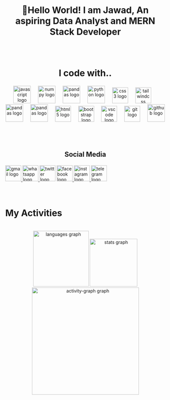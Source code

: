 <br clear="both">

<h1 height="70" align="center">🌟Hello World! I am Jawad, An aspiring Data Analyst and MERN Stack Developer</h1>

###

<br clear="both">
<br clear="both">

<h1 align="center">I code with..</h1>

###



<div align="center">
  <img src="https://img.shields.io/badge/JavaScript-F7DF1E?logo=javascript&logoColor=black&style=for-the-badge" height="55" alt="javascript logo"  />
  <img width="15" />
  <img src="https://img.shields.io/badge/Numpy-E34F26?logo=numpy&logoColor=white&style=for-the-badge" height="55" alt="numpy logo"  />
  <img width="15" />
  <img src="https://img.shields.io/badge/Pandas-E34F26?logo=pandas&logoColor=white&style=for-the-badge" height="55" alt="pandas logo"  />
  <img width="15" />
  <img src="https://img.shields.io/badge/Python-3776AB?logo=python&logoColor=white&style=for-the-badge" height="55" alt="python logo"  />
  <img width="15" />
  <img src="https://img.shields.io/badge/CSS3-1572B6?logo=css3&logoColor=white&style=for-the-badge" height="50" alt="css3 logo"  />
  <img width="15" />
  <img src="https://img.shields.io/badge/Tailwind CSS-06B6D4?logo=tailwindcss&logoColor=black&style=for-the-badge" height="50" alt="tailwindcss logo"  />
  <img width="15" />
  <img src="https://img.shields.io/badge/Matplotlib-F7DF1E?logo=python&logoColor=white&style=for-the-badge" height="55" alt="pandas logo"  />
  <img width="15" />
  <img src="https://img.shields.io/badge/Seaborn-F7DF1E?logo=python&logoColor=white&style=for-the-badge" height="55" alt="pandas logo"  />
  <img width="15" />
  <img src="https://img.shields.io/badge/HTML5-E34F26?logo=html5&logoColor=white&style=for-the-badge" height="50" alt="html5 logo"  />
  <img width="15" />
  <img src="https://img.shields.io/badge/Bootstrap-7952B3?logo=bootstrap&logoColor=white&style=for-the-badge" height="50" alt="bootstrap logo"  />
  <img width="15" />
  <img src="https://img.shields.io/badge/Visual Studio Code-007ACC?logo=visualstudiocode&logoColor=white&style=for-the-badge" height="50" alt="vscode logo"  />
  <img width="15" />
  <img src="https://img.shields.io/badge/Git-F05032?logo=git&logoColor=white&style=for-the-badge" height="50" alt="git logo"  />
  <img width="15" />
  <img src="https://img.shields.io/badge/GitHub-181717?logo=github&logoColor=white&style=for-the-badge" height="55" alt="github logo"  />
  <img width="15" />
</div>

###

<br clear="both">
<br clear="both">

<h2 align="center">Social Media</h2>

###


<div align="left">
  <a href="mdjaoyed@gmail.com" target="_blank">
    <img src="https://img.shields.io/static/v1?message=Gmail&logo=gmail&label=&color=D14836&logoColor=white&labelColor=&style=flat" height="50" alt="gmail logo"  />
  </a>
  <a href="+880 1760618479" target="_blank">
    <img src="https://img.shields.io/static/v1?message=Whatsapp&logo=whatsapp&label=&color=25D366&logoColor=white&labelColor=&style=flat" height="50" alt="whatsapp logo"  />
  </a>
  <img src="https://img.shields.io/static/v1?message=Twitter&logo=twitter&label=&color=1DA1F2&logoColor=white&labelColor=&style=flat" height="50" alt="twitter logo"  />
  <a href="https://www.facebook.com/MdJawadOfficial" target="_blank">
    <img src="https://img.shields.io/static/v1?message=Facebook&logo=facebook&label=&color=1877F2&logoColor=white&labelColor=&style=flat" height="50" alt="facebook logo"  />
  </a>
  <a href="https://instagram.com/jawad.ahmad10" target="_blank">
    <img src="https://img.shields.io/static/v1?message=Instagram&logo=instagram&label=&color=E4405F&logoColor=white&labelColor=&style=flat" height="50" alt="instagram logo"  />
  </a>
  <img src="https://img.shields.io/static/v1?message=Telegram&logo=telegram&label=@Jawadofficialbd&color=2CA5E0&logoColor=white&labelColor=&style=flat" height="50" alt="telegram logo"  />
</div>

###

<br clear="both">

<h1 align="left">My Activities</h1>

###

<br clear="both">

<div align="center">
  <img src="https://github-readme-stats.vercel.app/api/top-langs?username=Mo-Jawad&locale=en&hide_title=false&layout=compact&card_width=320&langs_count=8&theme=dracula&hide_border=true&order=2" height="175" alt="languages graph"  />
  <img src="https://github-readme-stats.vercel.app/api?username=Mo-Jawad&hide_title=false&hide_rank=false&show_icons=true&include_all_commits=true&count_private=true&disable_animations=false&theme=dracula&locale=en&hide_border=false&order=1" height="150" alt="stats graph"  />
<!--   <img src="https://streak-stats.demolab.com?user=Mo-Jawad&locale=en&mode=weekly&theme=cobalt&hide_border=false&border_radius=5&date_format=M%20j%5B,%20Y%5D&order=3" height="174" alt="streak graph"  /> -->
  <img src="https://github-readme-activity-graph.vercel.app/graph?username=Mo-Jawad&radius=16&theme=react&area=true&order=5&hide_border=true" height="337" alt="activity-graph graph"  />
</div>

###
